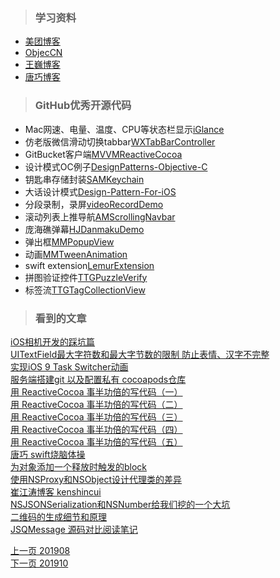 > ### 学习资料

* [美团博客](https://tech.meituan.com/)
* [ObjecCN](https://objccn.io/)
* [王巍博客](https://onevcat.com/#blog)
* [唐巧博客](http://blog.devtang.com/categories/iOS/)



> ### GitHub优秀开源代码

* Mac网速、电量、温度、CPU等状态栏显示[iGlance](https://github.com/iglance/iGlance/releases)   
* 仿老版微信滑动切换tabbar[WXTabBarController](https://github.com/leichunfeng/WXTabBarController)   
* GitBucket客户端[MVVMReactiveCocoa](https://github.com/leichunfeng/MVVMReactiveCocoa)
* 设计模式OC例子[DesignPatterns-Objective-C](https://github.com/leichunfeng/DesignPatterns-Objective-C)
* 钥匙串存储封装[SAMKeychain](https://github.com/soffes/SAMKeychain)
* 大话设计模式[Design-Pattern-For-iOS](https://github.com/huang303513/Design-Pattern-For-iOS)
* 分段录制，录屏[videoRecordDemo](https://github.com/lieyunye/videoRecordDemo)   
* 滚动列表上推导航[AMScrollingNavbar](https://github.com/andreamazz/AMScrollingNavbar)
* 庞海礁弹幕[HJDanmakuDemo](https://github.com/panghaijiao/HJDanmakuDemo)    
* 弹出框[MMPopupView](https://github.com/adad184/MMPopupView)   
* 动画[MMTweenAnimation](https://github.com/adad184/MMTweenAnimation)  
* swift extension[LemurExtension](https://github.com/Lemur/LemurExtension)
* 拼图验证控件[TTGPuzzleVerify](https://github.com/zekunyan/TTGPuzzleVerify) 
* 标签流[TTGTagCollectionView](https://github.com/zekunyan/TTGTagCollectionView)


   
> ### 看到的文章

  
[iOS相机开发的踩坑篇](www.iosxxx.com/blog/2017-01-15-iOS相机开发的踩坑篇.html)    
[UITextField最大字符数和最大字节数的限制 防止表情、汉字不完整](http://www.iosxxx.com/blog/2016-11-27-UITextField最大字符数和最大字节数的限制.html)   
[实现iOS 9 Task Switcher动画](https://tech.glowing.com/cn/implement-ios9-task-switcher-animation/)   
[服务端搭建git 以及配置私有 cocoapods仓库](https://www.jianshu.com/p/259f5e1d7c3f)   
[用 ReactiveCocoa 事半功倍的写代码（一）](fengjian0106.github.io/2016/04/17/The-Power-Of-Composition-In-FRP-Part-1/)   
[用 ReactiveCocoa 事半功倍的写代码（二）](fengjian0106.github.io/2016/04/26/The-Power-Of-Composition-In-FRP-Part-2/)  
[用 ReactiveCocoa 事半功倍的写代码（三）](fengjian0106.github.io/2016/04/28/The-Power-Of-Composition-In-FRP-Part-3/)     
[用 ReactiveCocoa 事半功倍的写代码（四）](http://fengjian0106.github.io/2016/05/03/The-Power-Of-Composition-In-FRP-Part-4/)    
[用 ReactiveCocoa 事半功倍的写代码（五）](http://fengjian0106.github.io/2016/07/25/The-Power-Of-Composition-In-FRP-Part-5/)    
[唐巧 swift烧脑体操](http://blog.devtang.com/2016/02/27/swift-gym-1-nested-optional/)    
[为对象添加一个释放时触发的block](www.tanhao.me/pieces/160626.html/)  
[使用NSProxy和NSObject设计代理类的差异](www.tanhao.me/code/160702.html/)   
[崔江涛博客 kenshincui](https://www.cnblogs.com/kenshincui/p/3985090.html)    
[NSJSONSerialization和NSNumber给我们挖的一个大坑](www.tanhao.me/pieces/150523.html/)     
[二维码的生成细节和原理](https://coolshell.cn/articles/10590.html)   
[JSQMessage 源码对比阅读笔记](blog.callmewhy.com/2015/03/02/jsqmessage-code-reading-notes/)   




       

[上一页 201908](https://github.com/starainDou/DDYDayly/blob/master/2019/201908.md)     
[下一页 201910](https://github.com/starainDou/DDYDayly/blob/master/2019/201910.md)